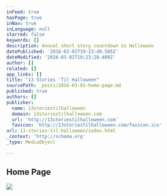 ```yaml
---
inFeed: true
hasPage: true
inNav: true
inLanguage: null
starred: false
keywords: []
description: Annual short story countdown to Halloween
datePublished: '2016-03-01T19:23:40.505Z'
dateModified: '2016-03-01T19:23:28.408Z'
author: []
related: []
app_links: []
title: "13 Stories 'Til Halloween"
sourcePath: _posts/2016-03-01-home-page.md
published: true
authors: []
publisher:
  name: 13storiestilhalloween
  domain: 13storiestilhalloween.com
  url: 'http://13storiestilhalloween.com'
  favicon: 'http://13storiestilhalloween.com/favicon.ico'
url: 13-stories-til-halloween/index.html
_context: 'http://schema.org'
_type: MediaObject

---
```

<article style=""><h1>Home Page</h1><img src="http://www.13storiestilhalloween.com/images/ssfinal.jpg" /></article>